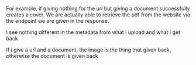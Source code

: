 For example, if giving nothing for the url but giving a document successfully creates a cover. We are actually able to retrieve the pdf from the website via the endpoint we are given in the response.

I see nothing different in the metadata from what i upload and what i get back

If i give a url and a document, the image is the thing that given back, otherwise the document is given back